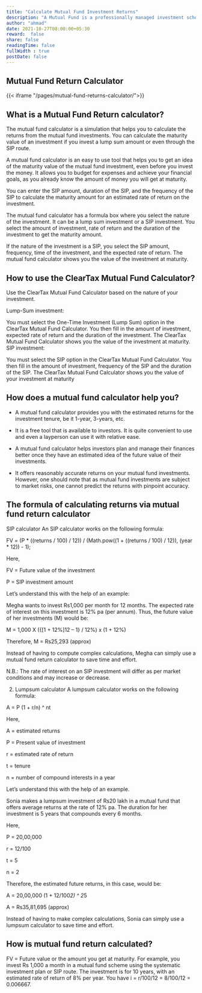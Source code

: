 ```yaml
---
title: "Calculate Mutual Fund Investment Returns"
description: "A Mutual Fund is a professionally managed investment scheme. It is run by an asset management company (AMC) which serves as a mediator for the retail investors."
author: "ahmad"
date: 2021-10-27T08:00:00+05:30
reward:  false
share: false
readingTime: false
fullWidth : true
postDate: false
---
```


## Mutual Fund Return Calculator


{{< iframe "/pages/mutual-fund-returns-calculator/">}}

## What is a Mutual Fund Return calculator?

The mutual fund calculator is a simulation that helps you to calculate the returns from the mutual fund investments. You can calculate the maturity value of an investment if you invest a lump sum amount or even through the SIP route.

A mutual fund calculator is an easy to use tool that helps you to get an idea of the maturity value of the mutual fund investment, even before you invest the money. It allows you to budget for expenses and achieve your financial goals, as you already know the amount of money you will get at maturity.

You can enter the SIP amount, duration of the SIP, and the frequency of the SIP to calculate the maturity amount for an estimated rate of return on the investment.

The mutual fund calculator has a formula box where you select the nature of the investment. It can be a lump sum investment or a SIP investment. You select the amount of investment, rate of return and the duration of the investment to get the maturity amount.

If the nature of the investment is a SIP, you select the SIP amount, frequency, time of the investment, and the expected rate of return. The mutual fund calculator shows you the value of the investment at maturity.

## How to use the ClearTax Mutual Fund Calculator?

Use the ClearTax Mutual Fund Calculator based on the nature of your investment.

Lump-Sum investment:

You must select the One-Time Investment (Lump Sum) option in the ClearTax Mutual Fund Calculator.
You then fill in the amount of investment, expected rate of return and the duration of the investment.
The ClearTax Mutual Fund Calculator shows you the value of the investment at maturity.
SIP investment:

You must select the SIP option in the ClearTax Mutual Fund Calculator.
You then fill in the amount of investment, frequency of the SIP and the duration of the SIP.
The ClearTax Mutual Fund Calculator shows you the value of your investment at maturity

## How does a mutual fund calculator help you?
- A mutual fund calculator provides you with the estimated returns for the investment tenure, be it 1-year, 3-years, etc.
  
- It is a free tool that is available to investors. It is quite convenient to use and even a layperson can use it with relative ease.


- A mutual fund calculator helps investors plan and manage their finances better once they have an estimated idea of the future value of their investments.


- It offers reasonably accurate returns on your mutual fund investments. However, one should note that as mutual fund investments are subject to market risks, one cannot predict the returns with pinpoint accuracy.

## The formula of calculating returns via mutual fund return calculator
SIP calculator
An SIP calculator works on the following formula:

FV = (P * ((returns / 100) / 12)) / (Math.pow((1 + ((returns / 100) / 12)), (year * 12)) - 1);

Here,

FV = Future value of the investment

P = SIP investment amount

Let’s understand this with the help of an example:

Megha wants to invest Rs1,000 per month for 12 months. The expected rate of interest on this investment is 12% pa (per annum). Thus, the future value of her investments (M) would be:

M = 1,000 X ({[1 + 12%]12 – 1} / 12%) x (1 + 12%)

Therefore, M = Rs25,293 (approx)

Instead of having to compute complex calculations, Megha can simply use a mutual fund return calculator to save time and effort.

N.B.: The rate of interest on an SIP investment will differ as per market conditions and may increase or decrease.

2. Lumpsum calculator
A lumpsum calculator works on the following formula:

A = P (1 + r/n) ^ nt

Here,

A = estimated returns

P = Present value of investment

r = estimated rate of return

t = tenure

n = number of compound interests in a year

Let’s understand this with the help of an example.

Sonia makes a lumpsum investment of Rs20 lakh in a mutual fund that offers average returns at the rate of 12% pa. The duration for her investment is 5 years that compounds every 6 months.

Here,

P = 20,00,000

r = 12/100

t = 5

n = 2

Therefore, the estimated future returns, in this case, would be:

A = 20,00,000 (1 + 12/100*2) ^ 2*5

A = Rs35,81,695 (approx)

Instead of having to make complex calculations, Sonia can simply use a lumpsum calculator to save time and effort.

## How is mutual fund return calculated?


FV = Future value or the amount you get at maturity. For example, you invest Rs 1,000 a month in a mutual fund scheme using the systematic investment plan or SIP route. The investment is for 10 years, with an estimated rate of return of 8% per year. You have i = r/100/12 = 8/100/12 = 0.006667.